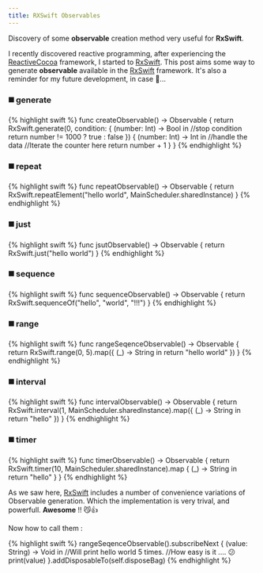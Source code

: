 ```yaml
---
title: RXSwift Observables
---
```


<p class="lead">Discovery of some <strong>observable</strong> creation method very useful for <strong>RxSwift</strong>.</p>

I recently discovered reactive programming, after experiencing the [ReactiveCocoa](https://github.com/ReactiveCocoa/ReactiveCocoa) framework, I started to [RxSwift](https://github.com/ReactiveX/RxSwift).
This post aims some way to generate **observable** available in the [RxSwift](https://github.com/ReactiveX/RxSwift) framework.
It's also a reminder for my future development, in case 🤔...


### ◼️ generate

{% highlight swift %}
func createObservable() -> Observable<Int> {
  return RxSwift.generate(0,
   condition: { (number: Int) -> Bool in
    //stop condition
    return number != 1000 ? true : false
  }) { (number: Int) -> Int in
    //handle the data
    //Iterate the counter here
    return number + 1
  }
}
{% endhighlight %}

### ◼️ repeat

{% highlight swift %}
func repeatObservable() -> Observable<String> {
  return RxSwift.repeatElement("hello world",
   MainScheduler.sharedInstance)
}
{% endhighlight %}

### ◼️ just

{% highlight swift %}
func jsutObservable() -> Observable<String> {
  return RxSwift.just("hello world")
}
{% endhighlight %}

### ◼️ sequence

{% highlight swift %}
func sequenceObservable() -> Observable<String> {
  return RxSwift.sequenceOf("hello", "world", "!!!")
}
{% endhighlight %}

### ◼️ range

{% highlight swift %}
func rangeSeqenceObservable() -> Observable<String> {
  return RxSwift.range(0, 5).map({ (_) -> String in
    return "hello world"
  })
}
{% endhighlight %}

### ◼️ interval

{% highlight swift %}
func intervalObservable() -> Observable<String> {
  return RxSwift.interval(1, MainScheduler.sharedInstance).map({ (_) -> String in
    return "hello"
  })
}
{% endhighlight %}

### ◼️ timer

{% highlight swift %}
func timerObservable() -> Observable<String> {
  return RxSwift.timer(10, MainScheduler.sharedInstance).map { (_) -> String in
    return "hello"
  }
}
{% endhighlight %}

As we saw here, [RxSwift](https://github.com/ReactiveX/RxSwift) includes a number of convenience variations of Observable generation.
Which the implementation is very trival, and powerfull. **Awesome** !! 😼👍

Now how to call them :

{% highlight swift %}
rangeSeqenceObservable().subscribeNext { (value: String) -> Void in
  //Will print hello world 5 times.
  //How easy is it .... 😕
  print(value)
}.addDisposableTo(self.disposeBag)
{% endhighlight %}


